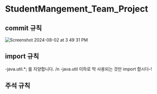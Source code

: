 # StudentMangement_Team_Project

## commit 규칙
![Screenshot 2024-08-02 at 3 49 31 PM](https://github.com/user-attachments/assets/c3f37143-502f-4911-ac21-8ee444540682)

## import 규칙
  -java.util.*; 를 지양합니다. /n
  -java.util 이하로 딱 사용되는 것만 import 합시다-!

## 주석 규칙
